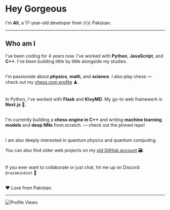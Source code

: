 <h1 align="left">Hey Gorgeous</h1>

<p align="left">
I'm <strong>Ali</strong>, a 17-year-old developer from 🇵🇰 Pakistan.
</p>

---

<h2 align="left">Who am I</h2>

<p align="left">
I've been coding for 4 years now. I’ve worked with <strong>Python</strong>, <strong>JavaScript</strong>, and <strong>C++</strong>. I've been building little by little alongside my studies.<br><br>

I'm passionate about <strong>physics</strong>, <strong>math</strong>, and <strong>science</strong>. I also play chess — check out my <a href="https://www.chess.com/member/razamindset" target="_blank">chess.com profile</a> ♟️.<br><br>

In Python, I've worked with <strong>Flask</strong> and <strong>KivyMD</strong>. My go-to web framework is <strong>Next.js</strong> 🚀.<br><br>

I'm currently building a <strong>chess engine in C++</strong> and writing <strong>machine learning models</strong> and <strong>deep NNs</strong> from.scratch. — check out the pinned repo!<br><br>

I am also deeply interested in quantum physics and quantum computing.

You can also find older web projects on my <a href="https://github.com/Ali-Raza764" target="_blank">old GitHub account</a> 🗃️.<br><br>

If you ever want to collaborate or just chat, hit me up on Discord: <code>@razamindset</code> 💬<br><br>

❤️ Love from Pakistan.
</p>

---

<img src="https://komarev.com/ghpvc/?username=Razamindset&color=brightgreen" alt="Profile Views" />
